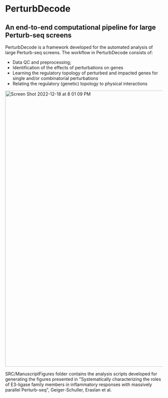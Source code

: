 # PerturbDecode
## An end-to-end computational pipeline for large Perturb-seq screens


PerturbDecode is a framework developed for the automated analysis of large Perturb-seq screens. The workflow in PerturbDecode consists of: 


  * Data QC and preprocessing; 
  * Identification of the effects of perturbations on genes
  * Learning the regulatory topology of perturbed and impacted genes for single and/or combinatorial perturbations
  * Relating the regulatory (genetic) topology to physical interactions 



<img width="879" alt="Screen Shot 2022-12-18 at 8 01 09 PM" src="https://user-images.githubusercontent.com/45662603/208345270-31443000-600f-4f46-810f-9432e8ed70e0.png">





SRC/ManuscriptFigures folder contains the analysis scripts developed for generating the figures presented in "Systematically characterizing the roles of E3-ligase family members in inflammatory responses with massively parallel Perturb-seq", Geiger-Schuller, Eraslan et al.
